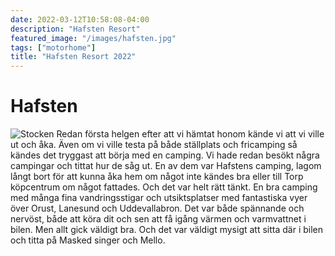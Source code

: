 ```yaml
---
date: 2022-03-12T10:58:08-04:00
description: "Hafsten Resort"
featured_image: "/images/hafsten.jpg"
tags: ["motorhome"]
title: "Hafsten Resort 2022"
---
```


# Hafsten
![Stocken](/images/imengine.public.nwt.infomaker.jpg)
Redan första helgen efter att vi hämtat honom kände vi att vi ville ut och åka. Även om vi ville testa på både ställplats och fricamping så kändes det tryggast att börja med en camping. Vi hade redan besökt några campingar och tittat hur de såg ut. En av dem var Hafstens camping, lagom långt bort för att kunna åka hem om något inte kändes bra eller till Torp köpcentrum om något fattades. Och det var helt rätt tänkt. En bra camping med många fina vandringsstigar och utsiktsplatser med fantastiska vyer över Orust, Lanesund och Uddevallabron. Det var både spännande och nervöst, både att köra dit och sen att få igång värmen och varmvattnet i bilen. Men allt gick väldigt bra.
Och det var väldigt mysigt att sitta där i bilen och titta på Masked singer och Mello. 
